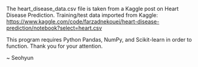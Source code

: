 The heart_disease_data.csv file is taken from a Kaggle post on Heart Disease Prediction.
Training/test data imported from Kaggle:
https://www.kaggle.com/code/farzadnekouei/heart-disease-prediction/notebook?select=heart.csv

This program requires Python Pandas, NumPy, and Scikit-learn in order to function.
Thank you for your attention.

~ Seohyun
